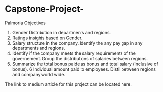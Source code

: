 # Capstone-Project-

 Palmoria Objectives

1. Gender Distribution in departments and regions.
2. Ratings insights based on Gender. 
3. Salary structure in the company. Identify  the any pay gap in any departments and regions.
4. Identify if the company meets the salary requirements of the governement. Group the distributions of salaries between regions. 
5. Summarize the total bonus paide as bonus and total salary (inclusive of bonus).
6 Individual amount paid to employees. Distil between regions and company world wide.  


The link to medium article for this project can be located here.
